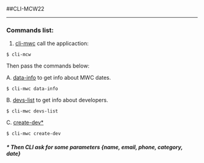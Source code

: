 ##CLI-MCW22
______________________________
### Commands list:
1. <u>cli-mwc</u> call the applicaction:
```
$ cli-mcw
```
Then pass the commands below:

A. <u>data-info</u> to get info about MWC dates. 
```
$ cli-mwc data-info
```
B. <u>devs-list</u> to get info about developers. 
```
$ cli-mwc devs-list
```

C. <u>create-dev*</u>
```
$ cli-mwc create-dev 
```
##### * Then CLI ask for some parameters {name, email, phone, category, date}